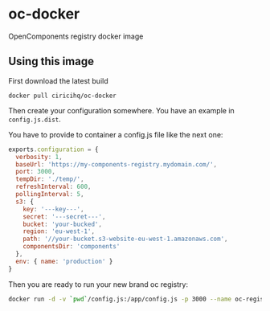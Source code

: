 # oc-docker

OpenComponents registry docker image

## Using this image

First download the latest build

```
docker pull ciricihq/oc-docker
```

Then create your configuration somewhere. You have an example in `config.js.dist`.

You have to provide to container a config.js file like the next one:

```javascript
exports.configuration = {
  verbosity: 1,
  baseUrl: 'https://my-components-registry.mydomain.com/',
  port: 3000,
  tempDir: './temp/',
  refreshInterval: 600,
  pollingInterval: 5,
  s3: {
    key: '---key---',
    secret: '---secret---',
    bucket: 'your-bucked',
    region: 'eu-west-1',
    path: '//your-bucket.s3-website-eu-west-1.amazonaws.com',
    componentsDir: 'components'
  },
  env: { name: 'production' }
}
```

Then you are ready to run your new brand oc registry:

```bash
docker run -d -v `pwd`/config.js:/app/config.js -p 3000 --name oc-registry ciricihq/oc-docker
```
